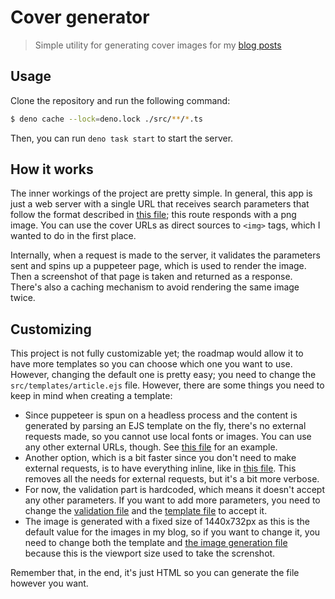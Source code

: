 # Cover generator

> Simple utility for generating cover images for my [blog posts](https://blog.lsantos.dev)

## Usage

Clone the repository and run the following command:

```bash
$ deno cache --lock=deno.lock ./src/**/*.ts
```

Then, you can run `deno task start` to start the server.

## How it works

The inner workings of the project are pretty simple. In general, this app is just a web server with a single URL that receives search parameters that follow the format described in [this file](./src/routes/blog/articles/validation.ts); this route responds with a png image. You can use the cover URLs as direct sources to `<img>` tags, which I wanted to do in the first place.

Internally, when a request is made to the server, it validates the parameters sent and spins up a puppeteer page, which is used to render the image. Then a screenshot of that page is taken and returned as a response. There's also a caching mechanism to avoid rendering the same image twice.

## Customizing

This project is not fully customizable yet; the roadmap would allow it to have more templates so you can choose which one you want to use. However, changing the default one is pretty easy; you need to change the `src/templates/article.ejs` file. However, there are some things you need to keep in mind when creating a template:

- Since puppeteer is spun on a headless process and the content is generated by parsing an EJS template on the fly, there's no external requests made, so you cannot use local fonts or images. You can use any other external URLs, though. See [this file](./src/templates/article.ejs) for an example.
- Another option, which is a bit faster since you don't need to make external requests, is to have everything inline, like in [this file](./src/templates/article-inline.ejs). This removes all the needs for external requests, but it's a bit more verbose.
- For now, the validation part is hardcoded, which means it doesn't accept any other parameters. If you want to add more parameters, you need to change the [validation file](./src/routes/blog/articles/validation.ts) and the [template file](./src/templates/article.ejs) to accept it.
- The image is generated with a fixed size of 1440x732px as this is the default value for the images in my blog, so if you want to change it, you need to change both the template and [the image generation file](./src/controllers/createImageFromHtml.ts) because this is the viewport size used to take the screnshot.

Remember that, in the end, it's just HTML so you can generate the file however you want.
